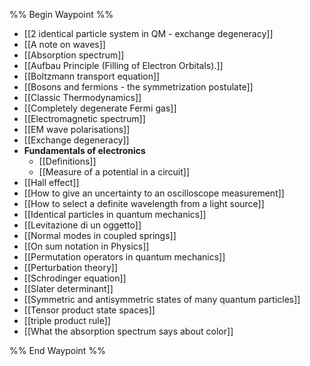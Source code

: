 %% Begin Waypoint %%
- [[2 identical particle system in QM - exchange degeneracy]]
- [[A note on waves]]
- [[Absorption spectrum]]
- [[Aufbau Principle (Filling of Electron Orbitals).]]
- [[Boltzmann transport equation]]
- [[Bosons and fermions - the symmetrization postulate]]
- [[Classic Thermodynamics]]
- [[Completely degenerate Fermi gas]]
- [[Electromagnetic spectrum]]
- [[EM wave polarisations]]
- [[Exchange degeneracy]]
- **Fundamentals of electronics**
	- [[Definitions]]
	- [[Measure of a potential in a circuit]]
- [[Hall effect]]
- [[How to give an uncertainty to an oscilloscope measurement]]
- [[How to select a definite wavelength from a light source]]
- [[Identical particles in quantum mechanics]]
- [[Levitazione di un oggetto]]
- [[Normal modes in coupled springs]]
- [[On sum notation in Physics]]
- [[Permutation operators in quantum mechanics]]
- [[Perturbation theory]]
- [[Schrodinger equation]]
- [[Slater determinant]]
- [[Symmetric and antisymmetric states of many quantum particles]]
- [[Tensor product state spaces]]
- [[triple product rule]]
- [[What the absorption spectrum says about color]]

%% End Waypoint %%

